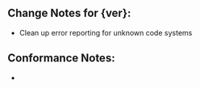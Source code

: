 ## Change Notes for {ver}:

* Clean up error reporting for unknown code systems

## Conformance Notes:

* 